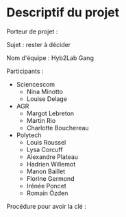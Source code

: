 # Descriptif du projet

Porteur de projet :

Sujet : rester à décider

Nom d'équipe : Hyb2Lab Gang

Participants :

- Sciencescom
    - Nina Minotto
    - Louise Delage
- AGR
    - Margot Lebreton
    - Martin Rio
    - Charlotte Bouchereau
- Polytech
    - Louis Roussel
    - Lysa Corcuff
    - Alexandre Plateau
    - Hadrien Willemot
    - Manon Baillet
    - Florine Germond
    - Irénée Poncet
    - Romain Özden



Procédure pour avoir la clé : 